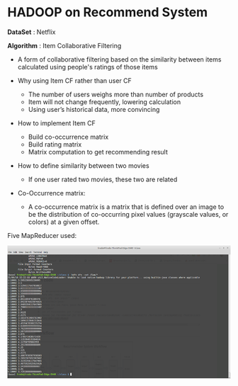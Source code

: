 # HADOOP on Recommend System

**DataSet** : Netflix

**Algorithm** : Item Collaborative Filtering

* A form of collaborative filtering based on the similarity between items calculated using people's ratings of those items

* Why using Item CF rather than user CF
    * The number of users weighs more than number of products
    * Item will not change frequently, lowering calculation
    * Using user’s historical data, more convincing
    
* How to implement Item CF
    * Build co-occurrence matrix
    * Build rating matrix
    * Matrix computation to get recommending result
 
* How to define similarity between two movies
    * If one user rated two movies, these two are related
    
* Co-Occurrence matrix:
    * A co-occurrence matrix is a matrix that is defined over an image to be the distribution of co-occurring pixel values (grayscale values, or colors) at a given offset.

Five MapReducer used:

<img src="./results/Screenshot from 2021-09-10 15-22-36.png" alt="The recognition accuracy" style="width:1200px;height:300px;" />
